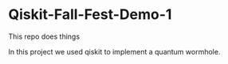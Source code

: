 # Qiskit-Fall-Fest-Demo-1

This repo does things

In this project we used qiskit to implement a quantum wormhole.
